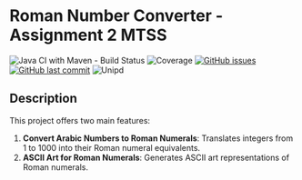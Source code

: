 # Roman Number Converter - Assignment 2 MTSS

![Java CI with Maven - Build Status](https://github.com/GiacomoNalotto/Ass2/actions/workflows/build.yml/badge.svg)
![Coverage](https://coveralls.io/repos/github/GiacomoNalotto/Ass2/badge.svg?branch=main)
 [![GitHub issues](https://img.shields.io/github/issues/Whyle/MTSS2)](https://github.com/Whyle/MTSS2/issues) [![GitHub last commit](https://img.shields.io/github/last-commit/GiacomoNalotto/Ass2)](https://github.com/GiacomoNalotto/Ass2/commits/main) ![Unipd](https://img.shields.io/badge/MTSS2-UNIPD-red)

## Description

This project offers two main features:

1. **Convert Arabic Numbers to Roman Numerals**: Translates integers from 1 to 1000 into their Roman numeral equivalents.
2. **ASCII Art for Roman Numerals**: Generates ASCII art representations of Roman numerals.
